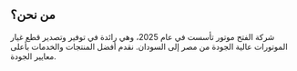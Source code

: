 <h2>من نحن؟</h2>
<p>شركة الفتح موتور تأسست في عام 2025، وهي رائدة في توفير وتصدير قطع غيار الموتورات عالية الجودة من مصر إلى السودان. نقدم أفضل المنتجات والخدمات بأعلى معايير الجودة.</p>
